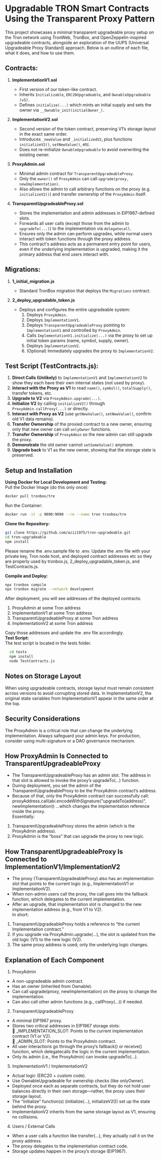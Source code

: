 # Upgradable TRON Smart Contracts Using the Transparent Proxy Pattern

This project showcases a minimal transparent upgradeable proxy setup on the Tron network using TronWeb, TronBox, and OpenZeppelin-inspired upgradeable contracts, alongside an exploration of the UUPS (Universal Upgradeable Proxy Standard) approach. Below is an outline of each file, what it does, and how to use them.

## Contracts:

1. **ImplementationV1.sol**  
   - First version of our token-like contract.  
   - Inherits `Initializable`, `ERC20Upgradeable`, and `OwnableUpgradeable (v5)`.  
   - Defines `initialize(...)` which mints an initial supply and sets the owner via `__Ownable_init(initialOwner_)`.  

2. **ImplementationV2.sol**  
   - Second version of the token contract, preserving V1’s storage layout in the exact same order.  
   - Introduces `_newValue` and `_initializedV2`, plus functions `initializeV2()`, `setNewValue()`, etc.  
   - Does not re-initialize `OwnableUpgradeable` to avoid overwriting the existing owner.  

3. **ProxyAdmin.sol**  
   - Minimal admin contract for `TransparentUpgradeableProxy`.  
   - Only the `owner()` of `ProxyAdmin` can call `upgrade(proxy, newImplementation)`.  
   - Also allows the admin to call arbitrary functions on the proxy (e.g. `initializeV2()`) and transfer ownership of the `ProxyAdmin` itself.  

4. **TransparentUpgradeableProxy.sol**  
   - Stores the implementation and admin addresses in EIP1967-defined slots.  
   - Forwards all user calls (except those from the admin to `upgradeTo(...)`) to the implementation via `delegatecall`.  
   - Ensures only the admin can perform upgrades, while normal users interact with token functions through the proxy address. 
   - This contract's address acts as a permanent entry point for users, even if the underlying implementation is upgraded, making it the primary address that end users interact with.

## Migrations:

1. **1_initial_migration.js**  
   - Standard TronBox migration that deploys the `Migrations` contract.  

2. **2_deploy_upgradable_token.js**  
   - Deploys and configures the entire upgradeable system:  
     1. Deploys `ProxyAdmin`.  
     2. Deploys `ImplementationV1`.  
     3. Deploys `TransparentUpgradeableProxy` pointing to `ImplementationV1` and controlled by `ProxyAdmin`.  
     4. Calls `ImplementationV1.initialize(...)` via the proxy to set up initial token params (name, symbol, supply, owner).  
     5. Deploys `ImplementationV2`.  
     6. (Optional) Immediately upgrades the proxy to `ImplementationV2`.  

## Test Script (TestContracts.js):

1. **Direct Calls (Unlikely)** to `ImplementationV1` and `ImplementationV2` to show they each have their own internal states (not used by proxy).  
2. **Interact with the Proxy as V1** to read `name()`, `symbol()`, `totalSupply()`, transfer tokens, etc.  
3. **Upgrade to V2** via `ProxyAdmin.upgrade(...)`.  
4. **Initialize V2** by calling `initializeV2()` through `ProxyAdmin.callProxy(...)` or directly.
5. **Interact with Proxy as V2** (use `getNewValue()`, `setNewValue()`, confirm old V1 data remains).  
6. **Transfer Ownership** of the proxied contract to a new owner, ensuring only that new owner can call `onlyOwner` functions.  
7. **Transfer Ownership** of `ProxyAdmin` so the new admin can still upgrade the proxy.  
8. **Demonstrate** the old owner cannot `setSomeValue()` anymore.  
9. **Upgrade back** to V1 as the new owner, showing that the storage state is preserved.  

## Setup and Installation

**Using Docker for Local Development and Testing:** \
Pull the Docker Image (do this only once):
   ```bash
   docker pull tronbox/tre
   ```
Run the Container:
   ```bash
   docker run -it -p 9090:9090 --rm --name tron tronbox/tre
```

**Clone the Repository:** 
   ```bash
   git clone https://github.com/aziz1975/tron-upgradeable.git
   cd tron-upgradeable
   npm install
   ```
Please rename the .env.sample file to .env. Update the .env file with your private key, Tron node host, and deployed contract addresses etc so they are properly used by tronbox.js, 2_deploy_upgradable_token.js, and TestContracts.js.

**Compile and Deploy:**  
   ```bash
   npx tronbox compile
   npx tronbox migrate --network development
   ```

After deployment, you will see addresses of the deployed contracts:
1. ProxyAdmin at some Tron address
2. ImplementationV1 at some Tron address
3. TransparentUpgradeableProxy at some Tron address
4. ImplementationV2 at some Tron address

Copy those addresses and update the .env file accordingly. \
**Test Script:** \
 The test script is located in the tests folder.
 ```bash
   cd tests
   npm install
   node TestContracts.js
```
## Notes on Storage Layout 
When using upgradeable contracts, storage layout must remain consistent across versions to avoid corrupting stored data. In ImplementationV2, the original state variables from ImplementationV1 appear in the same order at the top.

## Security Considerations
The ProxyAdmin is a critical role that can change the underlying implementation.
Always safeguard your admin keys.
For production, consider using multi-signature or a DAO governance mechanism.

## How ProxyAdmin Is Connected to TransparentUpgradeableProxy
-	The TransparentUpgradeableProxy has an admin slot. The address in that slot is allowed to invoke the proxy’s upgradeTo(...) function.
-	During deployment, you set the admin of the TransparentUpgradeableProxy to be the ProxyAdmin contract’s address.
-	Because of that, only the ProxyAdmin contract can successfully call:
proxyAddress.call(abi.encodeWithSignature("upgradeTo(address)", newImplementation))
…which changes the implementation reference inside the proxy. \
Essentially:
1.	TransparentUpgradeableProxy stores the admin (which is the ProxyAdmin address).
2.	ProxyAdmin is the “boss” that can upgrade the proxy to new logic.

## How TransparentUpgradeableProxy Is Connected to ImplementationV1/ImplementationV2
-	The proxy (TransparentUpgradeableProxy) also has an implementation slot that points to the current logic (e.g., ImplementationV1 or ImplementationV2).
-	When non-admin users call the proxy, the call goes into the fallback function, which delegates to the current implementation.
-	After an upgrade, that implementation slot is changed to the new implementation address (e.g., from V1 to V2). \
In short:
1.	TransparentUpgradeableProxy holds a reference to “the current Implementation contract.”
2.	If you upgrade via ProxyAdmin.upgrade(...), the slot is updated from the old logic (V1) to the new logic (V2).
3.	The same proxy address is used; only the underlying logic changes.

## Explanation of Each Component
1.	ProxyAdmin
-	A non-upgradeable admin contract.
-	Has an owner (inherited from Ownable).
-	Can call upgrade(proxy, newImplementation) on the proxy to change the implementation.
-	Can also call other admin functions (e.g., callProxy(...)) if needed.
2.	TransparentUpgradeableProxy
-	A minimal EIP1967 proxy.
-	Stores two critical addresses in EIP1967 storage slots: \
	 _IMPLEMENTATION_SLOT: Points to the current implementation contract (V1 or V2). \
	_ADMIN_SLOT: Points to the ProxyAdmin contract.
-	All user interactions go through the proxy’s fallback() or receive() function, which delegatecalls the logic in the current implementation.
-	Only its admin (i.e., the ProxyAdmin) can invoke upgradeTo(...).
3.	ImplementationV1 / ImplementationV2
-	Actual logic (ERC20 + custom code).
-	Use OwnableUpgradeable for ownership checks (like onlyOwner).
-	Deployed once each as separate contracts, but they do not hold user balances directly in their own storage—rather, the proxy uses their storage layout.
-	The “initialize” function(s) (initialize(...), initializeV2()) set up the state behind the proxy.
-	ImplementationV2 inherits from the same storage layout as V1, ensuring no collisions.
4.	Users / External Calls
-	When a user calls a function like transfer(...), they actually call it on the proxy address.
-	The proxy delegates to the implementation contract code.
-	Storage updates happen in the proxy’s storage (EIP1967).
